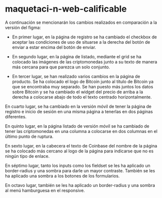 # maquetaci-n-web-calificable

A continuación se mencionarán los cambios realizados en comparación a la versión del figma:

  - En primer lugar, en la página de registro se ha cambiado el checkbox de aceptar las condiciones de uso de situarse a la derecha del botón de enviar a estar encima del botón de enviar.
  
  - En segundo lugar, en la página de listado, mediante el grid se ha colocado las imágenes de las criptomonedas junto a su texto de manera más cercana para que parezca un solo conjunto.
  
  - En tercer lugar, se han realizado varios cambios en la página de producto. Se ha colocado el logo de Bitcoin junto al título de Bitcoin ya que se encontraba muy separado. Se han puesto más juntos los datos sobre Bitcoin y se ha cambiado el widget del precio de arriba a la derecha a colocarse abajo de todo el texto centrado horizontalmente.
  
  En cuarto lugar, se ha cambiado en la versión móvil de tener la página de registro e inicio de sesión en una misma página a tenerlas en dos páginas diferentes.
  
  En quinto lugar, en la página listado de versión móvil se ha cambiado de tener las criptomonedas en una columna a colocarse en dos columnas en el último punto de ruptura.
  
  En sexto lugar, en la cabecera el texto de Coinbase del nombre de la página se ha colocado más cercano al logo de la página para indicarse que no es ningún tipo de enlace.
  
  En séptimo lugar, tanto los inputs como los fieldset se les ha aplicado un border-radius y una sombra para darle un mayor contraste. También se les ha aplicado una sombra a los botones de los formularios.
  
  En octavo lugar, también se les ha aplicado un border-radius y una sombra al menú hamburguesa en el responsive.
